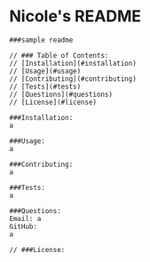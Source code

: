 # Nicole's README


    ###sample readme
            
    // ### Table of Contents:
    // [Installation](#installation)
    // [Usage](#usage)
    // [Contributing](#contributing)
    // [Tests](#tests)
    // [Questions](#questions)
    // [License](#license)
            
    ###Installation:
    a
            
    ###Usage:
    a
            
    ###Contributing:
    a
            
    ###Tests:
    a
    
    ###Questions:
    Email: a
    GitHub: 
    a

    // ###License:
  
  
